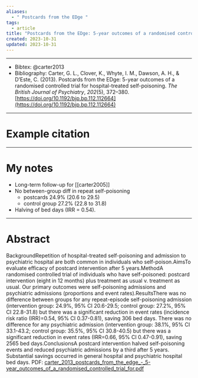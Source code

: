 ```yaml
---
aliases:
  - " Postcards from the EDge "
tags:
  - article
title: "Postcards from the EDge: 5-year outcomes of a randomised controlled trial for hospital-treated self-poisoning"
created: 2023-10-31
updated: 2023-10-31
---
```


---

- Bibtex: @carter2013
- Bibliography: Carter, G. L., Clover, K., Whyte, I. M., Dawson, A. H., & D’Este, C. (2013). Postcards from the EDge: 5-year outcomes of a randomised controlled trial for hospital-treated self-poisoning. _The British Journal of Psychiatry_, _202_(5), 372–380. [https://doi.org/10.1192/bjp.bp.112.112664](https://doi.org/10.1192/bjp.bp.112.112664)

---
# Example citation


---
# My notes
- Long-term follow-up for [[carter2005]]
- No between-group diff in repeat self-poisoning
	- postcards 24.9% (20.6 to 29.5)
	- control group 27.2% (22.8 to 31.8)
- Halving of bed days (IRR = 0.54).

---

# Abstract
BackgroundRepetition of hospital-treated self-poisoning and admission to
                           psychiatric hospital are both common in individuals who self-poison.AimsTo evaluate efficacy of postcard intervention after 5 years.MethodA randomised controlled trial of individuals who have self-poisoned:
                           postcard intervention (eight in 12 months) plus treatment as usual
                              v. treatment as usual. Our primary outcomes were
                           self-poisoning admissions and psychiatric admissions (proportions and
                           event rates).ResultsThere was no difference between groups for any repeat-episode
                           self-poisoning admission (intervention group: 24.9%, 95% CI 20.6-29.5;
                           control group: 27.2%, 95% CI 22.8-31.8) but there was a significant
                           reduction in event rates (incidence risk ratio (IRR)=0.54, 95% CI
                           0.37-0.81), saving 306 bed days. There was no difference for any
                           psychiatric admission (intervention group: 38.1%, 95% CI 33.1-43.2;
                           control group: 35.5%, 95% CI 30.8-40.5) but there was a significant
                           reduction in event rates (IRR=0.66, 95% CI 0.47-0.91), saving 2565 bed
                           days.ConclusionsA postcard intervention halved self-poisoning events and reduced
                           psychiatric admissions by a third after 5 years. Substantial savings
                           occurred in general hospital and psychiatric hospital bed days.
PDF: [carter_2013_postcards_from_the_edge_-_5-year_outcomes_of_a_randomised_controlled_trial_for.pdf](file:///Users/oskarflygare/Library/CloudStorage/OneDrive-KarolinskaInstitutet/30-39%20Resources/37%20-%20Personal%20research%20library/zotero-articles/Carter/carter_2013_postcards_from_the_edge_-_5-year_outcomes_of_a_randomised_controlled_trial_for.pdf)